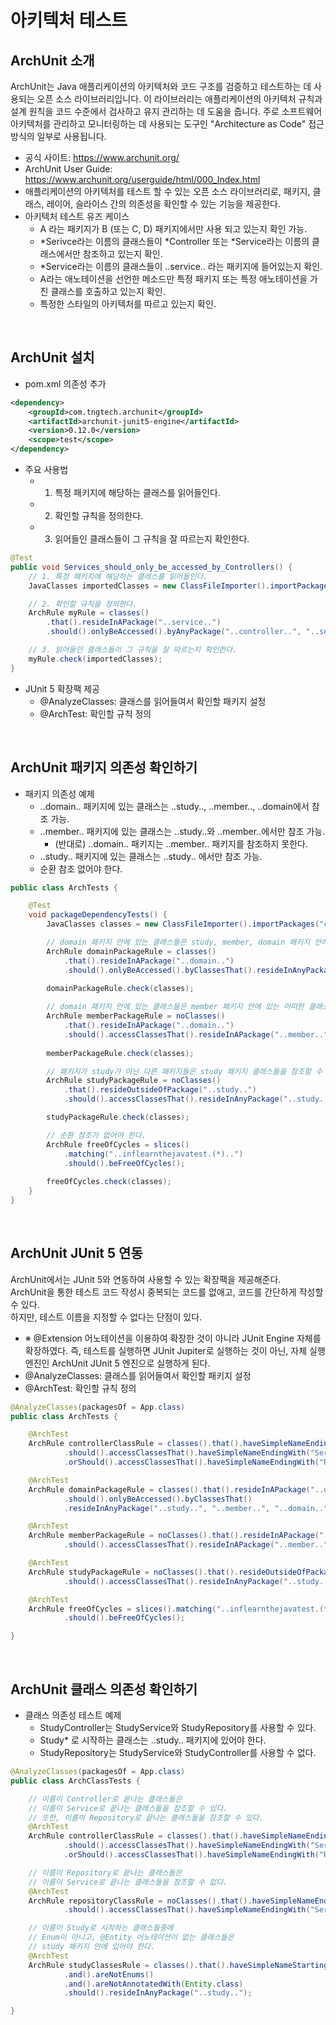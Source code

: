 # 아키텍처 테스트

## ArchUnit 소개

ArchUnit는 Java 애플리케이션의 아키텍처와 코드 구조를 검증하고 테스트하는 데 사용되는 오픈 소스 라이브러리입니다. 이 라이브러리는 애플리케이션의 아키텍처 규칙과 설계 원칙을 코드 수준에서 검사하고 유지 관리하는 데 도움을 줍니다. 주로 소프트웨어 아키텍처를 관리하고 모니터링하는 데 사용되는 도구인 "Architecture as Code" 접근 방식의 일부로 사용됩니다.  
 - 공식 사이트: https://www.archunit.org/
 - ArchUnit User Guide: https://www.archunit.org/userguide/html/000_Index.html
 - 애플리케이션의 아키텍처를 테스트 할 수 있는 오픈 소스 라이브러리로, 패키지, 클래스, 레이어, 슬라이스 간의 의존성을 확인할 수 있는 기능을 제공한다.
 - 아키텍처 테스트 유즈 케이스
    - A 라는 패키지가 B (또는 C, D) 패키지에서만 사용 되고 있는지 확인 가능.
    - *Serivce라는 이름의 클래스들이 *Controller 또는 *Service라는 이름의 클래스에서만 참조하고 있는지 확인.
    - *Service라는 이름의 클래스들이 ..service.. 라는 패키지에 들어있는지 확인.
    - A라는 애노테이션을 선언한 메소드만 특정 패키지 또는 특정 애노테이션을 가진 클래스를 호출하고 있는지 확인.
    - 특정한 스타일의 아키텍처를 따르고 있는지 확인.

<br/>

## ArchUnit 설치

 - pom.xml 의존성 추가
```XML
<dependency>
    <groupId>com.tngtech.archunit</groupId>
    <artifactId>archunit-junit5-engine</artifactId>
    <version>0.12.0</version>
    <scope>test</scope>
</dependency>
```

 - 주요 사용법
    - 1. 특정 패키지에 해당하는 클래스를 읽어들인다.
    - 2. 확인할 규칙을 정의한다.
    - 3. 읽어들인 클래스들이 그 규칙을 잘 따르는지 확인한다.
```Java
@Test
public void Services_should_only_be_accessed_by_Controllers() {
    // 1. 특정 패키지에 해당하는 클래스를 읽어들인다.
    JavaClasses importedClasses = new ClassFileImporter().importPackages("com.mycompany.myapp");

    // 2. 확인할 규칙을 정의한다.
    ArchRule myRule = classes()
        .that().resideInAPackage("..service..")
        .should().onlyBeAccessed().byAnyPackage("..controller..", "..service..");

    // 3. 읽어들인 클래스들이 그 규칙을 잘 따르는지 확인한다.
    myRule.check(importedClasses);
}
```

 - JUnit 5 확장팩 제공
    - @AnalyzeClasses: 클래스를 읽어들여서 확인할 패키지 설정
    - @ArchTest: 확인할 규칙 정의

<br/>

## ArchUnit 패키지 의존성 확인하기

 - 패키지 의존성 예제
    - ..domain.. 패키지에 있는 클래스는 ..study.., ..member.., ..domain에서 참조 가능.
    - ..member.. 패키지에 있는 클래스는 ..study..와 ..member..에서만 참조 가능.
        - (반대로) ..domain.. 패키지는 ..member.. 패키지를 참조하지 못한다.
    - ..study.. 패키지에 있는 클래스는 ..study.. 에서만 참조 가능.
    - 순환 참조 없어야 한다.
```Java
public class ArchTests {

    @Test
    void packageDependencyTests() {
        JavaClasses classes = new ClassFileImporter().importPackages("com.hello.inflearnthejavatest");

        // domain 패키지 안에 있는 클래스들은 study, member, domain 패키지 안에 클래스에서 참조가 가능하다.
        ArchRule domainPackageRule = classes()
            .that().resideInAPackage("..domain..")
            .should().onlyBeAccessed().byClassesThat().resideInAnyPackage("..study..", "..member..", "..domain..");
        
        domainPackageRule.check(classes);

        // domain 패키지 안에 있는 클래스들은 member 패키지 안에 있는 어떠한 클래스든 참조할 수 없다.
        ArchRule memberPackageRule = noClasses()
            .that().resideInAPackage("..domain..")
            .should().accessClassesThat().resideInAPackage("..member..");
        
        memberPackageRule.check(classes);

        // 패키지가 study가 아닌 다른 패키지들은 study 패키지 클래스들을 참조할 수 없다.
        ArchRule studyPackageRule = noClasses()
            .that().resideOutsideOfPackage("..study..")
            .should().accessClassesThat().resideInAnyPackage("..study..");

        studyPackageRule.check(classes);

        // 순환 참조가 없어야 한다.
        ArchRule freeOfCycles = slices()
            .matching("..inflearnthejavatest.(*)..")
            .should().beFreeOfCycles();
        
        freeOfCycles.check(classes);
    }
}
```

<br/>

## ArchUnit JUnit 5 연동

ArchUnit에서는 JUnit 5와 연동하여 사용할 수 있는 확장팩을 제공해준다.    
ArchUnit을 통한 테스트 코드 작성시 중복되는 코드를 없애고, 코드를 간단하게 작성할 수 있다.  
하지만, 테스트 이름을 지정할 수 없다는 단점이 있다.  
 - ※ @Extension 어노테이션을 이용하여 확장한 것이 아니라 JUnit Engine 자체를 확장하였다. 즉, 테스트를 실행하면 JUnit Jupiter로 실행하는 것이 아닌, 자체 실행 엔진인 ArchUnit JUnit 5 엔진으로 실행하게 된다.
 - @AnalyzeClasses: 클래스를 읽어들여서 확인할 패키지 설정
 - @ArchTest: 확인할 규칙 정의

```Java
@AnalyzeClasses(packagesOf = App.class)
public class ArchTests {

    @ArchTest
    ArchRule controllerClassRule = classes().that().haveSimpleNameEndingWith("Controller")
            .should().accessClassesThat().haveSimpleNameEndingWith("Service")
            .orShould().accessClassesThat().haveSimpleNameEndingWith("Repository");

    @ArchTest
    ArchRule domainPackageRule = classes().that().resideInAPackage("..domain..")
            .should().onlyBeAccessed().byClassesThat()
            .resideInAnyPackage("..study..", "..member..", "..domain..");

    @ArchTest
    ArchRule memberPackageRule = noClasses().that().resideInAPackage("..domain..")
            .should().accessClassesThat().resideInAPackage("..member..");

    @ArchTest
    ArchRule studyPackageRule = noClasses().that().resideOutsideOfPackage("..study..")
            .should().accessClassesThat().resideInAnyPackage("..study..");

    @ArchTest
    ArchRule freeOfCycles = slices().matching("..inflearnthejavatest.(*)..")
            .should().beFreeOfCycles();

}
```

<br/>

## ArchUnit 클래스 의존성 확인하기

 - 클래스 의존성 테스트 예제
    - StudyController는 StudyService와 StudyRepository를 사용할 수 있다.
    - Study* 로 시작하는 클래스는 ..study.. 패키지에 있어야 한다.
    - StudyRepository는 StudyService와 StudyController를 사용할 수 없다.
```Java
@AnalyzeClasses(packagesOf = App.class)
public class ArchClassTests {

    // 이름이 Controller로 끝나는 클래스들은 
    // 이름이 Service로 끝나는 클래스들을 참조할 수 있다.
    // 또한, 이름이 Repository로 끝나는 클래스들을 참조할 수 있다.
    @ArchTest
    ArchRule controllerClassRule = classes().that().haveSimpleNameEndingWith("Controller")
            .should().accessClassesThat().haveSimpleNameEndingWith("Service")
            .orShould().accessClassesThat().haveSimpleNameEndingWith("Repository");

    // 이름이 Repository로 끝나는 클래스들은
    // 이름이 Service로 끝나는 클래스들을 참조할 수 없다.
    @ArchTest
    ArchRule repositoryClassRule = noClasses().that().haveSimpleNameEndingWith("Repository")
            .should().accessClassesThat().haveSimpleNameEndingWith("Service");

    // 이름이 Study로 시작하는 클래스들중에
    // Enum이 아니고, @Entity 어노테이션이 없는 클래스들은
    // study 패키지 안에 있어야 한다.
    @ArchTest
    ArchRule studyClassesRule = classes().that().haveSimpleNameStartingWith("Study")
            .and().areNotEnums()
            .and().areNotAnnotatedWith(Entity.class)
            .should().resideInAnyPackage("..study..");

}
```
